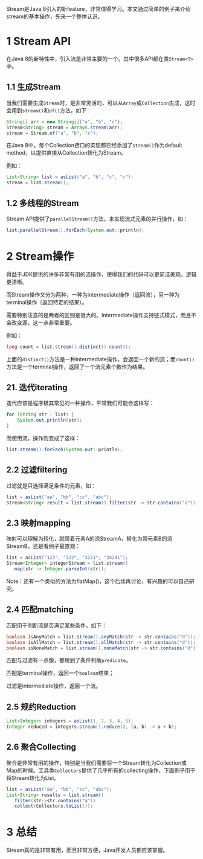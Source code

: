 Stream是Java 8引入的新feature，非常值得学习。本文通过简单的例子来介绍stream的基本操作，先来一个整体认识。

# 1 Stream API

在Java 8的新特性中，引入流是非常主要的一个。其中很多API都在类`Stream<T>`中。

## 1.1 生成Stream

当我们需要生成`Stream`时，是非常灵活的，可以从`Array`或`Collection`生成，这时会用到`stream()`和`of()`方法，如下：

```java
String[] arr = new String[]{"a", "b", "c"};
Stream<String> stream = Arrays.stream(arr);
stream = Stream.of("a", "b", "c");
```

在Java 8中，每个Collection接口的实现都已经添加了`stream()`作为default method，以提供直接从Collection转化为Stream。

例如：

```java
List<String> list = asList("a", "b", "c", "c");
stream = list.stream();
```



## 1.2 多线程的Stream

Stream API提供了`parallelStream()`方法，来实现流式元素的并行操作，如：

```java
list.parallelStream().forEach(System.out::println);
```



# 2 Stream操作

得益于JDK提供的许多非常有用的流操作，使得我们的代码可以更简洁美观，逻辑更清晰。

而Stream操作又分为两种，一种为intermediate操作（返回流），另一种为terminal操作（返回特定的结果）。

需要特别注意的是两者的区别是很大的。Intermediate操作支持链式模式，而且不会改变源，这一点非常重要。

例如：

```java
long count = list.stream().distinct().count();
```

上面的`distinct()`方法是一种intermediate操作，会返回一个新的流；而`count()`方法是一个terminal操作，返回了一个流元素个数作为结果。

## 21. 迭代iterating

迭代应该是程序极其常见的一种操作，平常我们可能会这样写：

```java
for (String str : list) {
	System.out.println(str);
}
```

而使用流，操作则变成了这样：

```java
list.stream().forEach(System.out::println);
```



## 2.2 过滤filtering

过滤就是只选择满足条件的元素，如：

```java
list = asList("aa", "bb", "cc", "abc");
Stream<String> result = list.stream().filter(str -> str.contains("a"));
```



## 2.3 映射mapping

映射可以理解为转化，就带着元素A的流StreamA，转化为带元素B的流StreamB。还是看例子最直观：

```java
list = asList("123", "322", "3221", "34241");
Stream<Integer> integerStream = list.stream()
  .map(str -> Integer.parseInt(str));
```

Note：还有一个类似的方法为flatMap()，这个后续再讨论，有兴趣的可以自己研究。



## 2.4 匹配matching

匹配用于判断流是否满足某些条件，如下：

```java
boolean isAnyMatch = list.stream().anyMatch(str -> str.contains("d"));
boolean isAllMatch = list.stream().allMatch(str -> str.contains("d"));
boolean isNoneMatch = list.stream().noneMatch(str -> str.contains("d"));
```

匹配与过滤有一点像，都用到了条件判断`predicate`。 

匹配是terminal操作，返回一个`boolean`结果；

过滤是intermediate操作，返回一个流。



 ## 2.5 规约Reduction

```java
List<Integer> integers = asList(1, 2, 3, 4, 5);
Integer reduced = integers.stream().reduce(2, (a, b) -> a + b);
```



## 2.6 聚合Collecting

聚合是非常有用的操作，特别是当我们需要将一个Stream转化为Collection或Map的时候。工具类`Collectors`提供了几乎所有的collecting操作，下面例子用于将Stream转化为List。

```java
list = asList("aa", "bb", "cc", "abc");
List<String> results = list.stream()
  .filter(str->str.contains("a"))
  .collect(Collectors.toList());
```



# 3 总结

Stream真的是非常有用，而且非常方便，Java开发人员都应该掌握。

